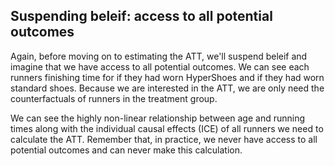 ## Suspending beleif: access to all potential outcomes

Again, before moving on to estimating the ATT, we'll suspend beleif and imagine that we have access to all potential outcomes. We can see each runners finishing time for if they had worn HyperShoes and if they had worn standard shoes. Because we are interested in the ATT, we are only need the counterfactuals of runners in the treatment group.  

We can see the highly non-linear relationship between age and running times along with the individual causal effects (ICE) of all runners we need to calculate the ATT. Remember that, in practice, we never have access to all potential outcomes and can never make this calculation.
